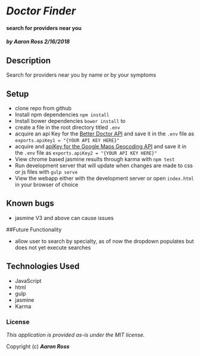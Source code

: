 # _Doctor Finder_

#### search for providers near you

##### by Aaron Ross 2/16/2018

## Description

Search for providers near you by name or by your symptoms

## Setup
* clone repo from github
* Install npm dependencies ```npm install```
* Install bower dependencies ```bower install``` to
* create a file in the root directory titled ```.env```
* acquire an api Key for the [Better Doctor API](https://developer.betterdoctor.com/) and save it in the ```.env``` file as ```exports.apiKey1 = "{YOUR API KEY HERE}"```
* acquire and [apiKey for the Google Maps Geocoding API](https://developers.google.com/maps/documentation/geocoding/get-api-key) and save it in the ```.env``` file as ```exports.apiKey2 = "{YOUR API KEY HERE}"```
* View chrome based jasmine results through karma with ```npm test```
* Run development server that will update when changes are made to css or js files with ```gulp serve```
* View the webapp either with the development server or open ```index.html``` in your browser of choice

## Known bugs
* jasmine V3 and above can cause issues

##Future Functionality
* allow user to search by specialty, as of now the dropdown populates but does not yet execute searches

## Technologies Used
* JavaScript
* html
* gulp
* jasmine
* Karma


### License
*This application is provided as-is under the MIT license.*

Copyright (c) **_Aaron Ross_**
